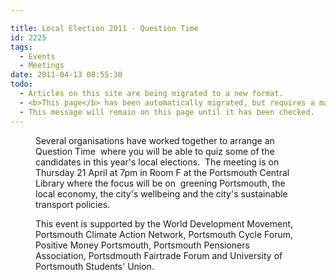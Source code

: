 ```yaml
---

title: Local Election 2011 - Question Time
id: 2225
tags:
  - Events
  - Meetings
date: 2011-04-13 08:55:30
todo:
  - Articles on this site are being migrated to a new format.
  - <b>This page</b> has been automatically migrated, but requires a manual check-&amp;-tune to ensure the format and links all work as expected.
  - This message will remain on this page until it has been checked.
---
```


<figure id="attachment_2227" align="alignright" width="212" caption="Local Election 2011 Question Time poster"][![Local Election 2011 Question Time poster](http://www.pompeybug.co.uk/wp-content/uploads/2011/04/Local-Election-2011-Question-Time-poster-212x300.jpg "Local Election 2011 Question Time poster")](http://www.pompeybug.co.uk/wp-content/uploads/2011/04/Local-Election-2011-Question-Time-poster.jpg)</figure>

Several organisations have worked together to arrange an Question Time  where you will be able to quiz some of the candidates in this year's local elections.  The meeting is on Thursday 21 April at 7pm in Room F at the Portsmouth Central Library where the focus will be on  greening Portsmouth, the local economy, the city's wellbeing and the city's sustainable transport policies.

This event is supported by the World Development Movement, Portsmouth Climate Action Network, Portsmouth Cycle Forum, Positive Money Portsmouth, Portsmouth Pensioners Association, Portsdmouth Fairtrade Forum and University of Portsmouth Students' Union.